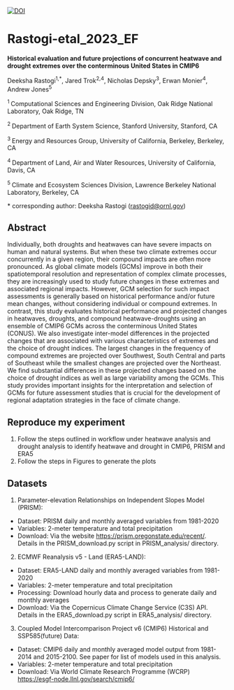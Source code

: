 [![DOI](https://zenodo.org/badge/DOI/10.5281/zenodo.7662363.svg)](https://doi.org/10.5281/zenodo.7662363)

# Rastogi-etal\_2023\_EF

**Historical evaluation and future projections of concurrent heatwave and drought extremes over the conterminous United States in CMIP6**

Deeksha Rastogi<sup>1,*</sup>, Jared Trok<sup>2,4</sup>, Nicholas Depsky<sup>3</sup>, Erwan Monier<sup>4</sup>, Andrew Jones<sup>5</sup>

<sup>1 </sup>  Computational Sciences and Engineering Division, Oak Ridge National Laboratory, Oak Ridge, TN

<sup>2 </sup> Department of Earth System Science, Stanford University, Stanford, CA

<sup>3 </sup> Energy and Resources Group, University of California, Berkeley, Berkeley, CA

<sup>4 </sup> Department of Land, Air and Water Resources, University of California, Davis, CA

<sup>5 </sup> Climate and Ecosystem Sciences Division, Lawrence Berkeley National Laboratory, Berkeley, CA



\* corresponding author: Deeksha Rastogi (rastogid@ornl.gov)

## Abstract
Individually, both droughts and heatwaves can have severe impacts on human and natural systems. But when these two climate extremes occur concurrently in a given region, their compound impacts are often more pronounced. As global climate models (GCMs) improve in both their spatiotemporal resolution and representation of complex climate processes, they are increasingly used to study future changes in these extremes and associated regional impacts. However, GCM selection for such impact assessments is generally based on historical performance and/or future mean changes, without considering individual or compound extremes. In contrast, this study evaluates historical performance and projected changes in heatwaves, droughts, and compound heatwave-droughts using an ensemble of CMIP6 GCMs across the conterminous United States (CONUS). We also investigate inter-model differences in the projected changes that are associated with various characteristics of extremes and the choice of drought indices. The largest changes in the frequency of compound extremes are projected over Southwest, South Central and parts of Southeast while the smallest changes are projected over the Northeast. We find substantial differences in these projected changes based on the choice of drought indices as well as large variability among the GCMs. This study provides important insights for the interpretation and selection of GCMs for future assessment studies that is crucial for the development of regional adaptation strategies in the face of climate change.


## Reproduce my experiment

1. Follow the steps outlined in workflow under heatwave analysis and drought analysis to identify heatwave and drought in CMIP6, PRISM and ERA5
2. Follow the steps in Figures to generate the plots

## Datasets

1. Parameter-elevation Relationships on Independent Slopes Model (PRISM):
* Dataset: PRISM daily and monthly averaged variables from 1981-2020
* Variables: 2-meter temperature and total precipitation
* Download: Via the website https://prism.oregonstate.edu/recent/. Details in the PRISM_download.py script in PRISM_analysis/ directory.

2. ECMWF Reanalysis v5 - Land (ERA5-LAND):
* Dataset: ERA5-LAND daily and monthly averaged variables from 1981-2020
* Variables: 2-meter temperature and total precipitation
* Processing: Download hourly data and process to generate daily and monthly averages
* Download: Via the Copernicus Climate Change Service (C3S) API. Details in the ERA5_download.py script in ERA5_analysis/ directory.

3. Coupled Model Intercomparison Project v6 (CMIP6) Historical and SSP585(future) Data:
* Dataset: CMIP6 daily and monthly averaged model output from 1981-2014 and 2015-2100. See paper for list of models used in this analysis.
* Variables: 2-meter temperature and total precipitation
* Download: Via World Climate Research Programme (WCRP) https://esgf-node.llnl.gov/search/cmip6/




